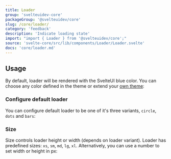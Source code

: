 ```yaml
---
title: Loader
group: 'svelteuidev-core'
packageGroup: '@svelteuidev/core'
slug: /core/loader/
category: 'feedback'
description: 'Indicate loading state'
import: "import { Loader } from '@svelteuidev/core';"
source: 'svelte-core/src/lib/components/Loader/Loader.svelte'
docs: 'core/loader.md'
---
```


<script lang="ts">
    import { Loader, SimpleGrid } from '@svelteuidev/core';
    import { Heading, Preview } from 'components';

    const loader = `
    <script>
        import { Loader } from '@svelteuidev/core';
    <\/script>

    <Loader \/>
    `;
    const variantLoaders = `
    <script>
        import { Loader } from '@svelteuidev/core';
    <\/script>

    <Loader variant="circle" \/>
    <Loader variant="dots" \/>
    <Loader variant="bars" \/>
    `;
    const sizeLoaders = `
    <script>
        import { Loader } from '@svelteuidev/core';
    <\/script>

    <Loader size="lg" \/>
    <Loader size={50} \/>
    `;
</script>

<Heading />

## Usage

By default, loader will be rendered with the SvelteUI blue color. You can choose any color defined in the theme or extend your [own theme](theming/create-styles):

<Preview code={loader}>
    <Loader />
</Preview>

### Configure default loader

You can configure default loader to be one of it's three variants, `circle`, `dots` and `bars`:

<Preview code={variantLoaders}>
    <SimpleGrid cols={3}>
        <Loader variant="circle" />
        <Loader variant="dots" />
        <Loader variant="bars" />
    </SimpleGrid>
</Preview>

### Size

Size controls loader height or width (depends on loader variant). Loader has predefined sizes: `xs`, `sm`, `md`, `lg`, `xl`. Alternatively, you can use a number to set width or height in px:

<Preview code={sizeLoaders}>
    <Loader size="lg" />
    <Loader size={50} />
</Preview>